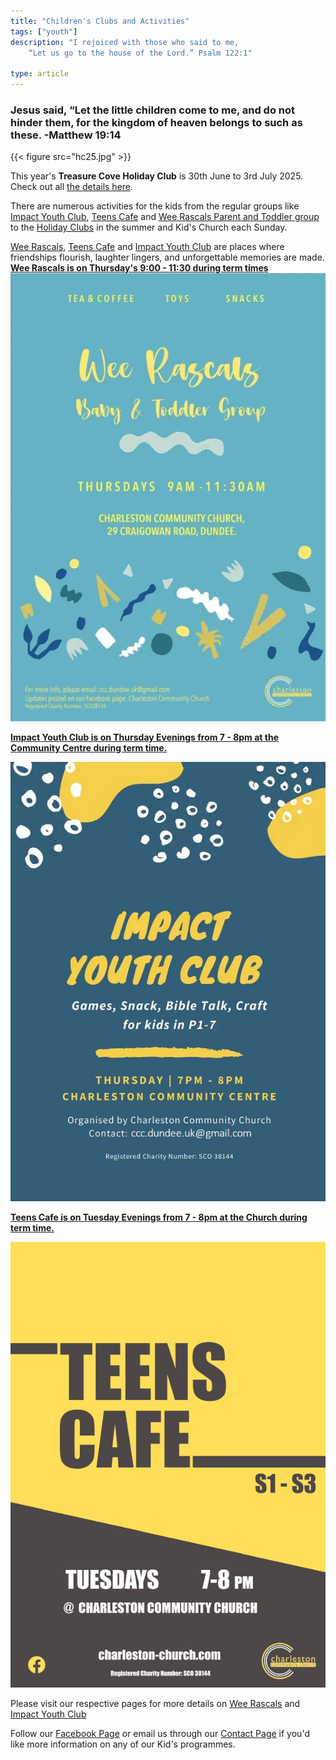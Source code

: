 ```yaml
---
title: "Children's Clubs and Activities"
tags: ["youth"]
description: "I rejoiced with those who said to me,
    “Let us go to the house of the Lord.” Psalm 122:1"

type: article
---
```

### Jesus said, “Let the little children come to me, and do not hinder them, for the kingdom of heaven belongs to such as these. -Matthew 19:14

{{< figure src="hc25.jpg" >}} 

This year's **Treasure Cove Holiday Club** is 30th June to 3rd July 2025. Check out all [the details here](../../../posts/holiday-club-2025/).

There are numerous activities for the kids from the regular groups like [Impact Youth Club](/whats-on/childrens-activities/impact-youth-club), [Teens Cafe](/whats-on/childrens-activities/teens-cafe) and [Wee Rascals Parent and Toddler group](/whats-on/childrens-activities/toddlers) to the [Holiday Clubs](../../posts/holiday-club) in the summer and Kid's Church each Sunday.

[Wee Rascals](/whats-on/childrens-activities/toddlers), [Teens Cafe](/whats-on/childrens-activities/teens-cafe) and [Impact Youth Club](/whats-on/childrens-activities/impact-youth-club) are places where friendships flourish, laughter lingers, and unforgettable memories are made. 
[**Wee Rascals is on Thursday's 9:00 - 11:30 during term times**](/whats-on/childrens-activities/toddlers) ![Wee Rascals Flyer](weerascals.jpg)

[**Impact Youth Club is on Thursday Evenings from 7 - 8pm at the Community Centre during term time.**](/whats-on/childrens-activities/impact-youth-club)

![Impact Club Flyer](impactclub.jpg)

[**Teens Cafe is on Tuesday Evenings from 7 - 8pm at the Church during term time.**](/whats-on/childrens-activities/teens-cafe)

![Impact Club Flyer](teenscafe.JPG)

Please visit our respective pages for more details on [Wee Rascals](/whats-on/childrens-activities/toddlers) and  [Impact Youth Club](/whats-on/childrens-activities/impact-youth-club)

Follow our [Facebook Page](https://www.facebook.com/profile.php?id=100068696615791) or email us through our [Contact Page](../../../../contact/#contact-form) if you'd like more information on any of our Kid's programmes.


